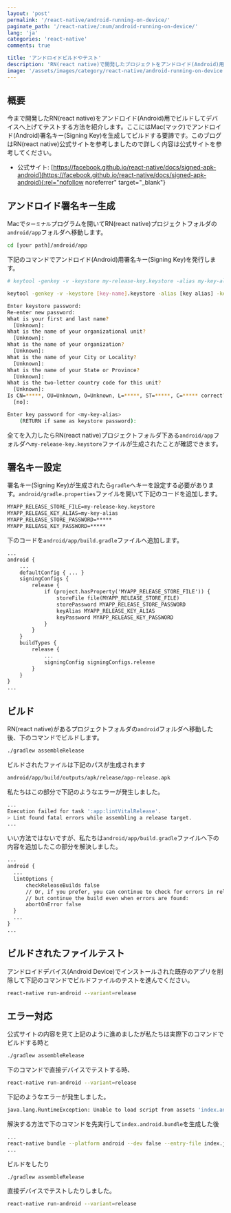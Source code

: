 ```yaml
---
layout: 'post'
permalink: '/react-native/android-running-on-device/'
paginate_path: '/react-native/:num/android-running-on-device/'
lang: 'ja'
categories: 'react-native'
comments: true

title: 'アンドロイドビルドやテスト'
description: 'RN(react native)で開発したプロジェクトをアンドロイド(Android)用でビルドしてデバイスでテストしてみましょう。'
image: '/assets/images/category/react-native/android-running-on-device.jpg'
---
```



## 概要
今まで開発したRN(react native)をアンドロイド(Android)用でビルドしてデバイスへ上げてテストする方法を紹介します。ここにはMac(マック)でアンドロイド(Android)署名キー(Signing Key)を生成してビルドする要諦です。このブログはRN(react native)公式サイトを参考しましたので詳しく内容は公式サイトを参考してください。

- 公式サイト: [https://facebook.github.io/react-native/docs/signed-apk-android](https://facebook.github.io/react-native/docs/signed-apk-android){:rel="nofollow noreferrer" target="_blank"}

## アンドロイド署名キー生成
Macで```ターミナル```プログラムを開いてRN(react native)プロジェクトフォルダの```android/app```フォルダへ移動します。

```bash
cd [your path]/android/app
```

下記のコマンドでアンドロイド(Android)用署名キー(Signing Key)を発行します。

```bash
# keytool -genkey -v -keystore my-release-key.keystore -alias my-key-alias -keyalg RSA -keysize 2048 -validity 10000

keytool -genkey -v -keystore [key-name].keystore -alias [key alias] -keyalg RSA -keysize 2048 -validity 10000

Enter keystore password:
Re-enter new password:
What is your first and last name?
  [Unknown]:
What is the name of your organizational unit?
  [Unknown]:
What is the name of your organization?
  [Unknown]:
What is the name of your City or Locality?
  [Unknown]:
What is the name of your State or Province?
  [Unknown]:
What is the two-letter country code for this unit?
  [Unknown]:
Is CN=*****, OU=Unknown, O=Unknown, L=*****, ST=*****, C=***** correct?
  [no]:

Enter key password for <my-key-alias>
    (RETURN if same as keystore password):
```

全てを入力したらRN(react native)プロジェクトフォルダ下ある```android/app```フォルダへ```my-release-key.keystore```ファイルが生成されたことが確認できます。

## 署名キー設定
署名キー(Signing Key)が生成されたら```gradle```へキーを設定する必要があります。```android/gradle.properties```ファイルを開いて下記のコードを追加します。

```xml
MYAPP_RELEASE_STORE_FILE=my-release-key.keystore
MYAPP_RELEASE_KEY_ALIAS=my-key-alias
MYAPP_RELEASE_STORE_PASSWORD=*****
MYAPP_RELEASE_KEY_PASSWORD=*****
```

下のコードを```android/app/build.gradle```ファイルへ追加します。

```xml
...
android {
    ...
    defaultConfig { ... }
    signingConfigs {
        release {
            if (project.hasProperty('MYAPP_RELEASE_STORE_FILE')) {
                storeFile file(MYAPP_RELEASE_STORE_FILE)
                storePassword MYAPP_RELEASE_STORE_PASSWORD
                keyAlias MYAPP_RELEASE_KEY_ALIAS
                keyPassword MYAPP_RELEASE_KEY_PASSWORD
            }
        }
    }
    buildTypes {
        release {
            ...
            signingConfig signingConfigs.release
        }
    }
}
...
```

## ビルド
RN(react native)があるプロジェクトフォルダの```android```フォルダへ移動した後、下のコマンドでビルドします。

```bash
./gradlew assembleRelease
```

ビルドされたファイルは下記のパスが生成されます

```bash
android/app/build/outputs/apk/release/app-release.apk
```

私たちはこの部分で下記のようなエラーが発生しました。

```bash
...
Execution failed for task ':app:lintVitalRelease'.
> Lint found fatal errors while assembling a release target.
...
```

いい方法ではないですが、私たちは```android/app/build.gradle```ファイルへ下の内容を追加したこの部分を解決しました。

```xml
...
android {
  ...
  lintOptions {
      checkReleaseBuilds false
      // Or, if you prefer, you can continue to check for errors in release builds,
      // but continue the build even when errors are found:
      abortOnError false
  }
  ...
}
...
```


## ビルドされたファイルテスト
アンドロイドデバイス(Android Device)でインストールされた既存のアプリを削除して下記のコマンドでビルドファイルのテストを進んでください。

```bash
react-native run-android --variant=release
```

## エラー対応
公式サイトの内容を見て上記のように進めましたが私たちは実際下のコマンドでビルドする時と

```bash
./gradlew assembleRelease
```

下のコマンドで直接デバイスでテストする時、

```bash
react-native run-android --variant=release
```

下記のようなエラーが発生しました。

```bash
java.lang.RuntimeException: Unable to load script from assets 'index.android.bundle'. Make sure your bundle is packaged correctly or you're running a packager server.
```

解決する方法で下のコマンドを先実行して```index.android.bundle```を生成した後

```bash
...
react-native bundle --platform android --dev false --entry-file index.js --bundle-output android/app/src/main/assets/index.android.bundle
...
```

ビルドをしたり

```bash
./gradlew assembleRelease
```

直接デバイスでテストしたりしました。

```bash
react-native run-android --variant=release
```